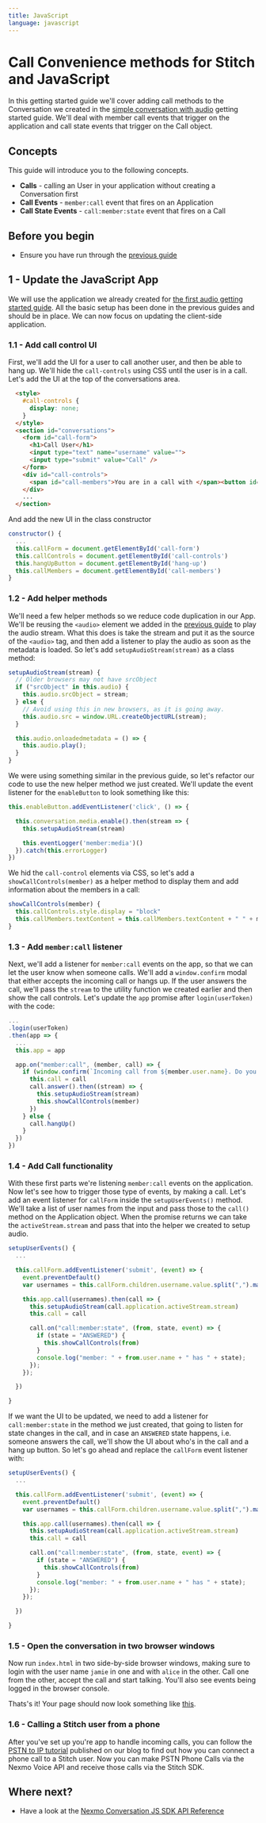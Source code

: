 ```yaml
---
title: JavaScript
language: javascript
---
```


# Call Convenience methods for Stitch and JavaScript

In this getting started guide we'll cover adding call methods to the Conversation we created in the [simple conversation with audio](/stitch/in-app-voice/guides/1-enable-audio/javascript) getting started guide. We'll deal with member call events that trigger on the application and call state events that trigger on the Call object.

## Concepts

This guide will introduce you to the following concepts.

- **Calls** - calling an User in your application without creating a Conversation first
- **Call Events** - `member:call` event that fires on an Application
- **Call State Events** - `call:member:state` event that fires on a Call

## Before you begin

- Ensure you have run through the [previous guide](/stitch/in-app-voice/guides/1-enable-audio/javascript)

## 1 - Update the JavaScript App

We will use the application we already created for [the first audio getting started guide](/stitch/in-app-voice/guides/1-enable-audio/javascript). All the basic setup has been done in the previous guides and should be in place. We can now focus on updating the client-side application.

### 1.1 - Add call control UI

First, we'll add the UI for a user to call another user, and then be able to hang up. We'll hide the `call-controls` using CSS until the user is in a call. Let's add the UI at the top of the conversations area.

```html
  <style>
    #call-controls {
      display: none;
    }
  </style>
  <section id="conversations">
    <form id="call-form">
      <h1>Call User</h1>
      <input type="text" name="username" value="">
      <input type="submit" value="Call" />
    </form>
    <div id="call-controls">
      <span id="call-members">You are in a call with </span><button id="hang-up">Hang Up</button>
    </div>
    ...
  </section>
```

And add the new UI in the class constructor

```javascript
constructor() {
  ...
  this.callForm = document.getElementById('call-form')
  this.callControls = document.getElementById('call-controls')
  this.hangUpButton = document.getElementById('hang-up')
  this.callMembers = document.getElementById('call-members')
}
```


### 1.2 - Add helper methods

We'll need a few helper methods so we reduce code duplication in our App. We'll be reusing the `<audio>` element we added in the [previous guide](/stitch/in-app-voice/guides/1-enable-audio/javascript) to play the audio stream. What this does is take the stream and put it as the source of the `<audio>` tag, and then add a listener to play the audio as soon as the metadata is loaded. So let's add `setupAudioStream(stream)` as a class method:

```javascript
setupAudioStream(stream) {
  // Older browsers may not have srcObject
  if ("srcObject" in this.audio) {
    this.audio.srcObject = stream;
  } else {
    // Avoid using this in new browsers, as it is going away.
    this.audio.src = window.URL.createObjectURL(stream);
  }

  this.audio.onloadedmetadata = () => {
    this.audio.play();
  }
}
```

We were using something similar in the previous guide, so let's refactor our code to use the new helper method we just created. We'll update the event listener for the `enableButton` to look something like this:

```javascript
this.enableButton.addEventListener('click', () => {

  this.conversation.media.enable().then(stream => {
    this.setupAudioStream(stream)

    this.eventLogger('member:media')()
  }).catch(this.errorLogger)
})
```

We hid the `call-control` elements via CSS, so let's add a `showCallControls(member)` as a helper method to display them and add information about the members in a call:

```javascript
showCallControls(member) {
  this.callControls.style.display = "block"
  this.callMembers.textContent = this.callMembers.textContent + " " + member.invited_by || member.user.name
}
```

### 1.3 - Add `member:call` listener

Next, we'll add a listener for `member:call` events on the app, so that we can let the user know when someone calls. We'll add a `window.confirm` modal that either accepts the incoming call or hangs up. If the user answers the call, we'll pass the `stream` to the utility function we created earlier and then show the call controls. Let's update the `app` promise after `login(userToken)` with the code:

```javascript
...
.login(userToken)
.then(app => {
  ...
  this.app = app

  app.on("member:call", (member, call) => {
    if (window.confirm(`Incoming call from ${member.user.name}. Do you want to answer?`)) {
      this.call = call
      call.answer().then((stream) => {
        this.setupAudioStream(stream)
        this.showCallControls(member)
      })
    } else {
      call.hangUp()
    }
  })
})
```

### 1.4 - Add Call functionality

With these first parts we're listening `member:call` events on the application. Now let's see how to trigger those type of events, by making a call. Let's add an event listener for `callForm` inside the `setupUserEvents()` method. We'll take a list of user names from the input and pass those to the `call()` method on the Application object. When the promise returns we can take the `activeStream.stream` and pass that into the helper we created to setup audio.

```javascript
setupUserEvents() {
  ...

  this.callForm.addEventListener('submit', (event) => {
    event.preventDefault()
    var usernames = this.callForm.children.username.value.split(",").map(username => username.trim())

    this.app.call(usernames).then(call => {
      this.setupAudioStream(call.application.activeStream.stream)
      this.call = call

      call.on("call:member:state", (from, state, event) => {
        if (state = "ANSWERED") {
          this.showCallControls(from)
        }
        console.log("member: " + from.user.name + " has " + state);
      });
    });

  })

}
```

If we want the UI to be updated, we need to add a listener for `call:member:state` in the method we just created, that going to listen for state changes in the call, and in case an `ANSWERED` state happens, i.e. someone answers the call, we'll show the UI about who's in the call and a hang up button. So let's go ahead and replace the `callForm` event listener with:

```javascript
setupUserEvents() {
  ...

  this.callForm.addEventListener('submit', (event) => {
    event.preventDefault()
    var usernames = this.callForm.children.username.value.split(",").map(username => username.trim())

    this.app.call(usernames).then(call => {
      this.setupAudioStream(call.application.activeStream.stream)
      this.call = call

      call.on("call:member:state", (from, state, event) => {
        if (state = "ANSWERED") {
          this.showCallControls(from)
        }
        console.log("member: " + from.user.name + " has " + state);
      });
    });

  })

}
```

### 1.5 - Open the conversation in two browser windows

Now run `index.html` in two side-by-side browser windows, making sure to login with the user name `jamie` in one and with `alice` in the other. Call one from the other, accept the call and start talking. You'll also see events being logged in the browser console.

Thats's it! Your page should now look something like [this](https://github.com/Nexmo/conversation-js-quickstart/blob/master/examples/6-calling-users/index.html).

### 1.6 - Calling a Stitch user from a phone

After you've set up you're app to handle incoming calls, you can follow the [PSTN to IP tutorial](https://www.nexmo.com/blog/2018/05/13/connect-phone-call-to-stitch-in-app-voice-dr/) published on our blog to find out how you can connect a phone call to a Stitch user. Now you can make PSTN Phone Calls via the Nexmo Voice API and receive those calls via the Stitch SDK.

## Where next?

- Have a look at the [Nexmo Conversation JS SDK API Reference](/sdk/stitch/javascript/)
